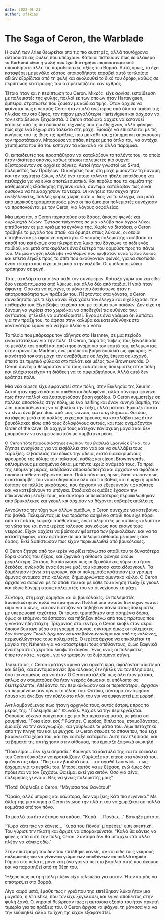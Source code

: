 ```yaml
---
date: 2022-08-21
author: sfakias
---
```

# The Saga of Ceron, the Warblade

Η φυλή των Arlas θεωρείται από τις πιο αυστηρές, αλλά ταυτόχρονα αλτρουιστικές φυλές που υπάρχουν. Κάποιοι πιστεύουν πως σε ολάκερο το Korhond είναι η φυλή που έχει διατηρήσει περισσότερο από οποιαδήποτε άλλη τις παραδοσιακές αξίες του Βορρά. Αυτό, όμως, το έχει καταφέρει με μεγάλο κόστος: οποιοσδήποτε παραβεί αυτό το πλαίσιο αξιών εξορίζεται από τη φυλή και ακολουθεί το δικό του δρόμο, καθώς σε περίπτωση επιστροφής του αντιμετωπίζεται σαν εχθρός.

Τέτοια ήταν και η περίπτωση του Ceron. Μικρός, είχε αρχίσει εκπαίδευση με πολεμιστές της φυλής, πολλοί εκ των οποίων ήταν Hartsvigsen, έμπειροι στρατιώτες που ζούσαν με κώδικα τιμής. Όταν άρχισε να φαίνεται πως ο νεαρός Ceron ήταν πολύ ανώτερος από όλα τα παιδιά της ηλικίας του στο ξίφος, τον πήραν μεγαλύτεροι Hartsvigsen και άρχισαν να τον εκπαιδεύουν ξεχωριστά. Ο Ceron σταδιακά άρχισε να κατανοεί κάποιες από τις πιο δύσκολες τεχνικές που του έδειχναν, αλλά φάνηκε πως είχε ένα ξεχωριστό ταλέντο στη μάχη. Έμοιαζε να επικαλείται με τις κινήσεις του τις ίδιες τις πράξεις, που με κάθε του χτύπημα και απόκρουση τον προστάτευαν. Μπορούσε να σπάει πέτρες με τα όπλα του, να αντέχει χτυπήματα που θα του έσπαγαν τα κόκκαλα και άλλα παρόμοια.

Οι εκπαιδευτές του προσπάθησαν να καταλάβουν το ταλέντο του, το οποίο ήταν ιδιαίτερα σπάνιο, καθώς τέτοιοι πολεμιστές πιο συχνά εξιστορούνταν σε αρχαίες σάγκες. Αυτοί ήταν γνωστοί ως Skrad, πολεμιστές των Πράξεων. Οι κινήσεις τους στη μάχη μιμούνταν τη δύναμη και την ταχύτητα ζώων, αλλά ένα τέτοιο ταλέντο ήθελε εκπαίδευση και πειθαρχία για να είναι αποτελεσματικό. Και παρόλο που το κομμάτι της καθημερινής εξάσκησης πήγαινε καλά, σύντομα κατάλαβαν πως είναι δύσκολο να πειθαρχήσουν το νεαρό. Οι κινήσεις του συχνά ήταν ανεξέλεγκτες, πολλές φορές χωρίς ούτε ο ίδιος να το ελέγχει, και μετά από μερικούς τραυματισμούς, μόνο οι πιο έμπειροι πολεμιστές συνέχισαν να προπονούνται με τον Ceron, για λόγους ασφαλείας.

Μια μέρα που ο Ceron περπατούσε στο δάσος, άκουσε φωνές και ουρλιαχτά λύκων. Έφτασε τρέχοντας σε μια καλύβα που άγριοι λύκοι επιτίθονταν σε μια γριά με τα εγγόνια της. Χωρίς να διστάσει, ο Ceron τράβηξε το μεγάλο του σπαθί και όρμησε στους λύκους, οι οποίοι επιτήθονταν με αφύσικη αγριότητα. Ο νεαρός πολεμιστής κατέβασε το σπαθί του και έκοψε στα πλευρά ένα λύκο που δάγκωνε το πόδι ενός παιδιού, και μετά αποκεφάλισε ένα δεύτερο που ορμούσε προς τα πάνω του. Με μια κίνηση κλάδεψε ένα θάμνο που κρυβόταν ένας τρίτος λύκος και έπειτα έτρεξε προς το σπίτι που ακούγονταν φωνές, για να σκοτώσει έναν τέταρτο που είχε μπει μέσα στην καλύβα. Οι υπόλοιποι λύκοι τράπηκαν σε φυγή.  

Τότε, τα κλάματα από ένα παιδί τον συνέφεραν. Κοίταξε γύρω του και είδε δύο νεκρά πτώματα από λύκους, και άλλα δύο από παιδιά. Η γριά ήταν άφαντη: Όσο και να έψαχνε, το μόνο που διαπίστωνε ήταν η αποτροπαιότητα των πράξεών του. Πέφτοντας στα γόνατα, ο Ceron συνειδητοποίησε τι είχε κάνει: Είχε χάσει τον έλεγχο και είχε ξεχάσει την πειθαρχία του. Είχε βάψει τα χέρια του με το αίμα των παιδιών. Δεν είχε τη δύναμη να γυρίσει στο χωριό και να αποδεχθεί τις ευθύνες του: αντ'αυτού, επέλεξε να αυτοεξοριστεί. Έγραψε ένα γράμμα ότι λυπάται για την πράξη του, το άφησε στην καλύβα και κατευθύνθηκε στο κοντινότερο λιμάνι για να βρει πλοίο για νότια.

To πλοίο που μπάρκαρε τον οδήγησε στο Hashnev, σε μια περίοδο ανακατατάξεων για την πόλη. Ο Ceron, παρά τις τύψεις του, ξαναέπιασε το μεγάλο του σπαθί και απέκτησε όνομα για τον εαυτό του, πολεμώντας στην αρένα του Marleon, ενώ μετέπειτα βρήκε δουλειά ως φρουρός. Η ικανότητά του στη μάχη τον αναβάθμισε σε λοχία, έπειτα σε λοχαγό, έπειτα σε τιμητικό φύλακα στο παλάτι και μέλος των Brownswords. Ο Ceron σύντομα θεωρούταν από τους καλύτερους πολεμιστές στην πόλη και ελάχιστοι είχαν τη διάθεση να το αμφισβητήσουν. Αλλά αυτό δεν κράτησε πολύ.  

Μια νέα αίρεση είχε εμφανιστεί στην πόλη, στην Εκκλησία της Xeurim. Αυτοί ήταν αρχικά κάποιοι απέθαντοι δολοφόνοι, αλλά σύντομα φάνηκε πως ήταν πολλοί και λειτουργούσαν βάση σχεδίου. Ο Ceron συμμετείχε σε πολλές αποστολές στην πόλη, με ένα halfling και έναν κυνηγό βαμπίρ, τον Jim, προσπαθώντας να επιβάλλει την τάξη, αλλά μάταια. Έμοιαζε πάντα να είναι ένα βήμα πίσω από τους φόνους και τα εγκλήματα. Ωστόσο, κατάφερε μετά από πολλές μάχες και έρευνες να καταλάβει πως ήταν βρυκόλακες πίσω από τους δολοφόνους αυτούς, και πως ονομάζονταν Order of the Cave. Οι αρχηγοί τους κάτεχαν πανίσχυρη μαγεία και δεν μπορούσαν να αντιμετωπιστούν με συμβατικά μέσα.

Ο Ceron τότε παρουσιάστηκε ενώπιον του βασιλιά Laorwick B' και του ζήτησε ενισχύσεις για να εισβάλλει στο ναό και να συλλάβει τους ταραξίες. Ο βασιλιάς του έδωσε την άδεια, εκατό διακεκριμένους φρουρούς της πόλης του παλατιού, καθώς και είκοσι Brownswords, οπλισμένους με ασημένια όπλα, με πέντε ιερείς ανάμεσά τους. Το πρωί της επόμενης μέρας, εισέβαλαν απροειδοποίητα και άρχισαν να σφάζουν οποιον απέθαντο έβρισκαν μέσα. Πολύ σύντομα, όμως, διαπίστωσαν πως οι κατακόμβες του ναού οδηγούσαν όλο και πιο βαθιά, και η αρχική ομάδα έσπασε σε πολλές μικρότερες, που άρχισαν να εξερευνούν τις κρύπτες και να κατεβαίνουν τα υπόγεια. Σταδιακά οι ομάδες έχασαν την επικοινωνία μεταξύ τους, και σύντομα οι περισσότερες περικυκλώθηκαν από βρυκόλακες και γκουλ και άρχισαν να δέχονται σοβαρές απώλειες.  

Αγνοώντας την τύχη των άλλων ομάδων, ο Ceron συνέχισε να κατεβαίνει πιο βαθιά. Πολεμώντας με ένα τεράστιο ασημένιο σπαθί που είχε πάρει από το παλάτι, έσφαζε απέθαντους, ενώ πολεμιστές με ασπίδες κάλυπταν τα νώτα του και ένας ιερέας καλούσε μαγικό φως που έκαιγε τους νεκρούς. Είχαν αρχίσει να βρίσκουν φέρετρα των βρυκολάκων, και να τα καταστρέφουν, όταν έφτασαν σε μια πελώρια αίθουσα με κίονες σαν δάσος. Εκεί διαπίστωσαν πως είχαν περικυκλωθεί από βρυκόλακες.  

Ο Ceron ζήτησε από τον ιερέα να ρίξει πάνω στο σπαθί του το δυνατότερο ξόρκι φωτός που ήξερε, και ξαφνικά η αίθουσα φάνηκε ακόμα μεγαλύτερη. Ωστόσο, διαπίστωσαν πως οι βρυκόλακες γύρω του ήταν δεκάδες, ενώ κάθε ένας έσερνε μαζί του κάμποσα κατοικίδια γκουλ. Τα ξαμόλησαν πάνω στη φρουρά, και οι πολεμιστές κράτησαν μια γραμμή άμυνας ανάμεσα στις κολώνες, δημιουργώντας αμυντικό κύκλο. Ο Ceron άρχισε να σαρώνει με το σπαθί του και με κάθε του κίνηση τεμάχιζε γκουλ και έδινε δύναμη στους πολεμιστές του να συνεχίσουν τη μάχη.  

Σύντομα, στη μάχη όρμησαν και οι βρυκόλακες. Οι πολεμιστές δυσκολεύτηκαν πολύ να κρατήσουν. Πολλοί από αυτούς δεν είχαν γευτεί αίμα για αιώνες, και δεν δίσταζαν να πηδήξουν πάνω στους πολεμιστές με υπερφυσική ταχύτητα. Οι πρώτοι τρυπήθηκαν από ασημένια δόρια, όμως οι επόμενοι τα έσπασαν και πήδηξαν πάνω από τους πρώτους που γίνονταν ήδη στάχτη. Τρέχοντας στο κέντρο, ο Ceron έκοβε στον αέρα όποιον βούταγε μέσα στη γραμμή άμυνας, σύντομα όμως οι πολεμιστές δεν άντεχαν. Γκουλ άρχισαν να κατεβαίνουν ακόμα και από τις κολώνες, περικυκλώνοντας τους πολεμιστές. Ο ιερέας άρχισε να επικαλείται τη μαγεία της Nahema για να καταστρέψει τους απέθαντους, όμως ξαφνικά ένα περαστικό χέρι του έκοψε το σαγόνι. Ένας ένας οι πολεμιστές έπεφταν κάτω, νεκροί, για να τραφούν τα διψασμένα κτήνη.  

Τελευταίος, ο Ceron κράταγε άμυνα για αρκετή ώρα, σφάζοντας αριστερά και δεξιά, και σύντομα κανείς βρυκόλακας δεν ήθελε να τον πλησιάσει, όσο πεινασμένος και να ήταν. Ο Ceron κατάλαβε πως όλα ήταν μάταια, απλώς αν σταματούσε θα ήταν νεκρός όπως και οι υπόλοιποι σε δευτερόλεπτα. Απέθαντοι τον περικύκλωσαν και οι περισσότεροι, άρχισαν να περιμένουν σαν όρνια το τέλος του. Ωστόσο, σύντομα τον άφησαν ήσυχο και άνοιξαν τον κύκλο στο πλάι του για να εμφανιστεί μια μορφή.  

Αντιλαμβανόμενος πως ήταν η αρχηγός τους, αυτός έστριψε προς το μέρος της. "Πολέμησε με!" Φώναξε. Άρχισε να την περιεργάζεται. Φορούσε κόκκινα ρούχα και είχε μια διαπεραστική ματιά, με μάτια σα ρουμπίνια. "Ποια είσαι εσύ;" Ρώτησε. O ιερέας, δίπλα του, ετοιμοθάνατος, έμοιαζε να την αναγνωρίζει, και γούρλωσε τα μάτια του. Αίμα πετάχτηκε από την πληγή του και ξεψύχησε. O Ceron σήκωσε το σπαθί του, που είχε βαρύνει στα χέρια του, και την κοίταξε κατάματα. Αυτή τον πλησίασε, και τα βήματά της αντήχησαν στην αίθουσα, που έμοιαζε ξαφνικά σιωπηλή.  

"Ποια είμαι... δεν έχει σημασία." Κούνησε τα δάκτυλά της και τα κόκκαλα του Ceron έμοιαζαν να κροταλίζουν. Ούρλιαξε και έπεσε στα γόνατά του, φτύνοντας αίμα. "Πες στον βασιλιά σου... τον αγαθό Laorwick... πως έρχομαι για το κεφάλι του. Μπορεί αυτός να με ξέχασε, εγώ όμως δεν πρόκειται να τον ξεχάσω. Θα είμαι εκεί για αυτόν. Όσο για σένα, πολέμησες γενναία. Θες να γίνεις πολεμιστής μου;"

"Ποτέ! Ούρλιαξε ο Ceron. "Μάγισσα του Θανάτου!"  

"Ωραίο, αλλά μπορείς και καλύτερα, δεν νομίζεις; Κάτι πιο ευγενικό." Με άλλη της μια κίνηση ο Ceron ένιωσε την πλάτη του να χωρίζεται σε πολλά κομμάτια από τον πόνο.

Το μυαλό του ήταν έτοιμο να σπάσει. "Κυρά..... Πονάω...." Βόγκηξε μάταια.

"Τωρα κάτι πας να κάνεις... "Κυρά του Πόνου" μ΄αρέσει." είπε σκεπτική. Του γύρισε την πλάτη και άρχισε να απομακρύνεται. "Καλά θα κάνεις να φύγεις από αυτή την πόλη, Ceron. Σύντομα δεν θα υπάρχει κάτι άλλο πλέον να κάνεις εδώ."

Στην επιστροφή του δεν του επιτέθηκε κανείς, αν και είδε τους νεκρούς πολεμιστές του να γίνονται γεύμα των απεθάντων σε πολλά σημεία. Γύρισε στο παλάτι, μόνο και μόνο για να πει στο βασιλιά αυτά που άκουσε και να παραιτηθεί από τη θέση του.  

'Ηξερε πως αυτή η πόλη πλέον είχε τελειώσει για αυτόν. Ήταν καιρός να επιστρέψει στο Βορρά.  

Λίγο καιρό μετά, έμαθε πως η γριά που της επιτέθηκαν λύκοι ήταν μια
μάγισσα, η Varushka, που τον είχε ξεγελάσει, και έγινε αποδεκτός στην φυλή
ξανά. Οι γηραιοί θεώρησαν πως η αυτούσια εξορία του ήταν αρκετή τιμωρία για
τις πράξεις του. Ο Ceron άρχισε να ψάχνει τη μάγισσα για να την εκδικηθεί,
αλλά τα ίχνη της είχαν εξαφανιστεί.  

